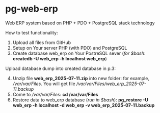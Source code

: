 # pg-web-erp
Web ERP system based on PHP + PDO + PostgreSQL stack technology

How to test functionality:

 1. Upload all files from GitHub 
 2. Setup on Your server PHP (with PDO) and PostgreSQL
 3. Create database web_erp on Your PostreSQL sever (*for $bash*: **createdb -U web_erp -h localhost web_erp**) 
 
 Upload database dump into created database in p.3:  
 
 4. Unzip file **web_erp_2025-07-11.zip** into new folder: for example, */var/var/Files*. You will get file */var/var/Files/web_erp_2025-07-11.backup*
 5. Come to */var/var/Files*: **cd /var/var/Files**
 6. Restore data to web_erp database (*run in $bash*): 
 **pg_restore -U web_erp -h localhost -d web_erp -v web_erp_2025-07-11.backup**
